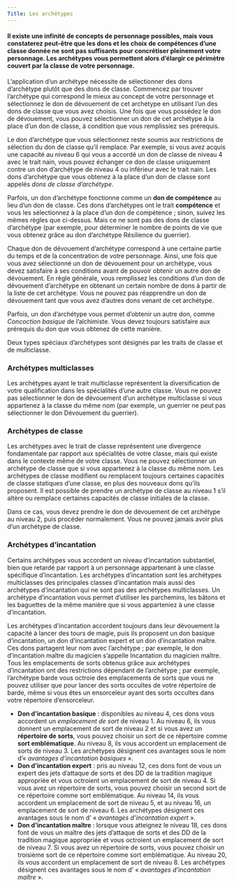 ```yaml
---
Title: Les archétypes
---
```

#### Il existe une infinité de concepts de personnage possibles, mais vous constaterez peut-être que les dons et les choix de compétences d’une classe donnée ne sont pas suffisants pour concrétiser pleinement votre personnage. Les archétypes vous permettent alors d’élargir ce périmètre couvert par la classe de votre personnage. 

L’application d’un archétype nécessite de sélectionner des dons d’archétype plutôt que des dons de classe. Commencez par trouver l’archétype qui correspond le mieux au concept de votre personnage et sélectionnez le don de dévouement de cet archétype en utilisant l’un des dons de classe que vous avez choisis. Une fois que vous possédez le don de dévouement, vous pouvez sélectionner un don de cet archétype à la place d’un don de classe, à condition que vous remplissiez ses prérequis.

Le don d’archétype que vous sélectionnez reste soumis aux restrictions de sélection du don de classe qu’il remplace. Par exemple, si vous avez acquis une capacité au niveau 6 qui vous a accordé un don de classe de niveau 4 avec le trait nain, vous pouvez échanger ce don de classe uniquement contre un don d’archétype de niveau 4 ou inférieur avec le trait nain. Les dons d’archétype que vous obtenez à la place d’un don de classe sont appelés *dons de classe d’archétype*.

Parfois, un don d’archétype fonctionne comme un **don de compétence** au lieu d’un don de classe. Ces dons d’archétypes ont le trait **compétence** et vous les sélectionnez à la place d’un don de compétence ; sinon, suivez les mêmes règles que ci-dessus. Mais ce ne sont pas des dons de classe d’archétype (par exemple, pour déterminer le nombre de points de vie que vous obtenez grâce au don d’archétype Résilience du guerrier).

Chaque don de dévouement d’archétype correspond à une certaine partie du temps et de la concentration de votre personnage. Ainsi, une fois que vous avez sélectionné un don de dévouement pour un archétype, vous devez satisfaire à ses conditions avant de pouvoir obtenir un autre don de dévouement. En règle générale, vous remplissez les conditions d’un don de dévouement d’archétype en obtenant un certain nombre de dons à partir de la liste de cet archétype. Vous ne pouvez pas réapprendre un don de dévouement tant que vous avez d’autres dons venant de cet archétype.

Parfois, un don d’archétype vous permet d’obtenir un autre don, comme *Concoction basique* de l’alchimiste. Vous devez toujours satisfaire aux prérequis du don que vous obtenez de cette manière.

Deux types spéciaux d’archétypes sont désignés par les traits de classe et de multiclasse. 

### Archétypes multiclasses
Les archétypes ayant le trait multiclasse représentent la diversification de votre qualification dans les spécialités d’une autre classe. Vous ne pouvez pas sélectionner le don de dévouement d’un archétype multiclasse si vous appartenez à la classe du même nom (par exemple, un guerrier ne peut pas sélectionner le don Dévouement du guerrier).

### Archétypes de classe 
Les archétypes avec le trait de classe représentent une divergence fondamentale par rapport aux spécialités de votre classe, mais qui existe dans le contexte même de votre classe. Vous ne pouvez sélectionner un archétype de classe que si vous appartenez à la classe du même nom. Les archétypes de classe modifient ou remplacent toujours certaines capacités de classe statiques d’une classe, en plus des nouveaux dons qu’ils proposent. Il est possible de prendre un archétype de classe au niveau 1 s’il altère ou remplace certaines capacités de classe initiales de la classe.

Dans ce cas, vous devez prendre le don de dévouement de cet archétype au niveau 2, puis procéder normalement. Vous ne pouvez jamais avoir plus d’un archétype de classe. 

### Archétypes d’incantation
Certains archétypes vous accordent un niveau d’incantation substantiel, bien que retardé par rapport à un personnage appartenant à une classe spécifique d’incantation. Les archétypes d’incantation sont les archétypes multiclasses des principales classes d’incantation mais aussi des archétypes d’incantation qui ne sont pas des archétypes multiclasses. Un archétype d’incantation vous permet d’utiliser les parchemins, les bâtons et les baguettes de la même manière que si vous apparteniez à une classe d’incantation.

Les archétypes d’incantation accordent toujours dans leur dévouement la capacité à lancer des tours de magie, puis ils proposent un don basique d’incantation, un don d’incantation expert et un don d’incantation maître. Ces dons partagent leur nom avec l’archétype ; par exemple, le don d’incantation maître du magicien s’appelle Incantation du magicien maître. Tous les emplacements de sorts obtenus grâce aux archétypes d’incantation ont des restrictions dépendant de l’archétype ; par exemple, l’archétype barde vous octroie des emplacements de sorts que vous ne pouvez utiliser que pour lancer des sorts occultes de votre répertoire de barde, même si vous êtes un ensorceleur ayant des sorts occultes dans votre répertoire d’ensorceleur.
- **Don d’incantation basique** : disponibles au niveau 4, ces dons vous accordent un *emplacement de sort* de niveau 1. Au niveau 6, ils vous donnent un emplacement de sort de niveau 2 et si vous avez un **répertoire de sorts**, vous pouvez choisir un sort de ce répertoire comme **sort emblématique**. Au niveau 8, ils vous accordent un emplacement de sorts de niveau 3. Les archétypes désignent ces avantages sous le nom d’« *avantages d’incantation basiques* ».
- **Don d’incantation expert** : pris au niveau 12, ces dons font de vous un expert des jets d’attaque de sorts et des DD de la tradition magique appropriée et vous octroient un emplacement de sort de niveau 4. Si vous avez un répertoire de sorts, vous pouvez choisir un second sort de ce répertoire comme sort emblématique. Au niveau 14, ils vous accordent un emplacement de sort de niveau 5, et au niveau 16, un emplacement de sort de niveau 6. Les archétypes désignent ces avantages sous le nom d’ « *avantages d’incantation expert* ».
- **Don d’incantation maître** : lorsque vous atteignez le niveau 18, ces dons font de vous un maître des jets d’attaque de sorts et des DD de la tradition magique appropriée et vous octroient un emplacement de sort de niveau 7. Si vous avez un répertoire de sorts, vous pouvez choisir un troisième sort de ce répertoire comme sort emblématique. Au niveau 20, ils vous accordent un emplacement de sort de niveau 8. Les archétypes désignent ces avantages sous le nom d’ « *avantages d’incantation maître* ».